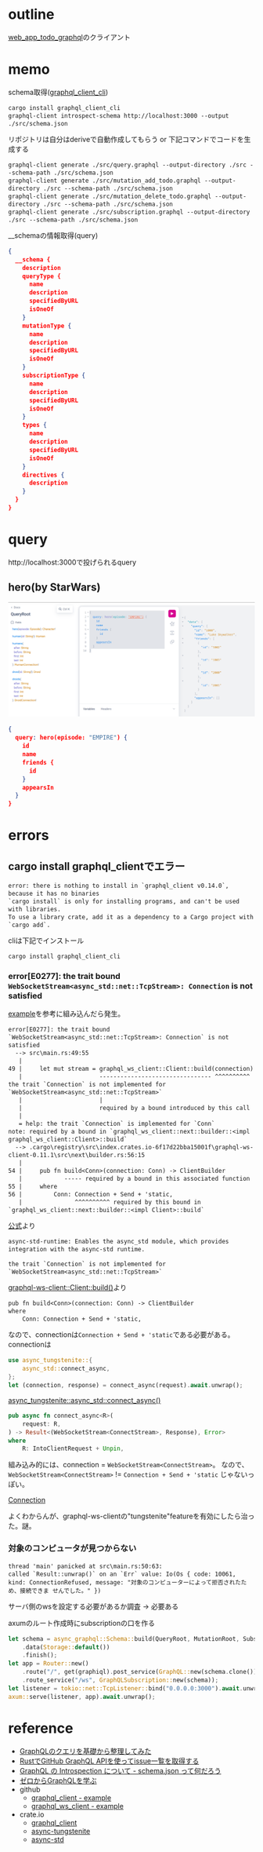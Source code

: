 # outline

[web_app_todo_graphql](https://github.com/miyatama/learn_rust/tree/main/projects/web_app_todo_graphql)のクライアント

# memo

schema取得([graphql_client_cli](https://github.com/graphql-rust/graphql-client/tree/main/graphql_client_cli))

```shell
cargo install graphql_client_cli
graphql-client introspect-schema http://localhost:3000 --output ./src/schema.json
```

リポジトリは自分はderiveで自動作成してもらう or 下記コマンドでコードを生成する

```shell
graphql-client generate ./src/query.graphql --output-directory ./src --schema-path ./src/schema.json
graphql-client generate ./src/mutation_add_todo.graphql --output-directory ./src --schema-path ./src/schema.json
graphql-client generate ./src/mutation_delete_todo.graphql --output-directory ./src --schema-path ./src/schema.json
graphql-client generate ./src/subscription.graphql --output-directory ./src --schema-path ./src/schema.json
```

__schemaの情報取得(query)

```json
{
  __schema {
    description
    queryType {
      name
      description
      specifiedByURL
      isOneOf
    }
    mutationType {
      name
      description
      specifiedByURL
      isOneOf
    }
    subscriptionType {
      name
      description
      specifiedByURL
      isOneOf
    }
    types {
      name
      description
      specifiedByURL
      isOneOf
    }
    directives {
      description
    }
  }
}
```

# query

http://localhost:3000で投げられるquery

## hero(by StarWars)

![query_example](./imgs/query_example01.png)

```json
{
  query: hero(episode: "EMPIRE") {
    id
    name
    friends {
      id
    }
    appearsIn
  }
}
```

# errors

## cargo install graphql_clientでエラー

```text
error: there is nothing to install in `graphql_client v0.14.0`, because it has no binaries
`cargo install` is only for installing programs, and can't be used with libraries.
To use a library crate, add it as a dependency to a Cargo project with `cargo add`.
```

cliは下記でインストール

```shell
cargo install graphql_client_cli
```

### error[E0277]: the trait bound `WebSocketStream<async_std::net::TcpStream>: Connection` is not satisfied

[example](https://github.com/obmarg/graphql-ws-client/blob/main/examples/examples/graphql-client-single-subscription.rs)を参考に組み込んだら発生。

```text
error[E0277]: the trait bound `WebSocketStream<async_std::net::TcpStream>: Connection` is not satisfied
  --> src\main.rs:49:55
   |
49 |     let mut stream = graphql_ws_client::Client::build(connection)
   |                      -------------------------------- ^^^^^^^^^^ the trait `Connection` is not implemented for `WebSocketStream<async_std::net::TcpStream>`
   |                      |
   |                      required by a bound introduced by this call
   |
   = help: the trait `Connection` is implemented for `Conn`
note: required by a bound in `graphql_ws_client::next::builder::<impl graphql_ws_client::Client>::build`
  --> .cargo\registry\src\index.crates.io-6f17d22bba15001f\graphql-ws-client-0.11.1\src\next\builder.rs:56:15
   |
54 |     pub fn build<Conn>(connection: Conn) -> ClientBuilder
   |            ----- required by a bound in this associated function
55 |     where
56 |         Conn: Connection + Send + 'static,
   |               ^^^^^^^^^^ required by this bound in `graphql_ws_client::next::builder::<impl Client>::build`

```

[公式](https://docs.rs/async-tungstenite/0.28.2/async_tungstenite/)より

```text
async-std-runtime: Enables the async_std module, which provides integration with the async-std runtime.
```

```text
the trait `Connection` is not implemented for `WebSocketStream<async_std::net::TcpStream>`
```

[graphql-ws-client::Client::build()](https://docs.rs/graphql-ws-client/latest/graphql_ws_client/struct.Client.html#method.build)より

```text
pub fn build<Conn>(connection: Conn) -> ClientBuilder
where
    Conn: Connection + Send + 'static,
```

なので、connectionは`Connection + Send + 'static`である必要がある。connectionは

```rust
use async_tungstenite::{
    async_std::connect_async,
};
let (connection, response) = connect_async(request).await.unwrap();
```

[async_tungstenite::async_std::connect_async()](https://docs.rs/async-tungstenite/0.28.2/async_tungstenite/async_std/fn.connect_async.html)

```rust
pub async fn connect_async<R>(
    request: R,
) -> Result<(WebSocketStream<ConnectStream>, Response), Error>
where
    R: IntoClientRequest + Unpin,
```

組み込み的には、connection = `WebSocketStream<ConnectStream>`。
なので、`WebSocketStream<ConnectStream>` != `Connection + Send + 'static` じゃないっぽい。

[Connection](https://docs.rs/graphql-ws-client/latest/graphql_ws_client/trait.Connection.html)

よくわからんが、graphql-ws-clientの"tungstenite"featureを有効にしたら治った。謎。

### 対象のコンピュータが見つからない

```text
thread 'main' panicked at src\main.rs:50:63:
called `Result::unwrap()` on an `Err` value: Io(Os { code: 10061, kind: ConnectionRefused, message: "対象のコンピューターによって拒否されたため、接続できま せんでした。" })
```

サーバ側のwsを設定する必要があるか調査 -> 必要ある

axumのルート作成時にsubscriptionの口を作る

```rust
let schema = async_graphql::Schema::build(QueryRoot, MutationRoot, SubscriptionRoot)
    .data(Storage::default())
    .finish();
let app = Router::new()
    .route("/", get(graphiql).post_service(GraphQL::new(schema.clone())))
    .route_service("/ws", GraphQLSubscription::new(schema));
let listener = tokio::net::TcpListener::bind("0.0.0.0:3000").await.unwrap();
axum::serve(listener, app).await.unwrap();
```

# reference

+ [GraphQLのクエリを基礎から整理してみた](https://qiita.com/shunp/items/d85fc47b33e1b3a88167)
+ [RustでGitHub GraphQL APIを使ってissue一覧を取得する](https://blog.ymgyt.io/entry/fetch-issues-using-github-graphql-api-in-rust/)
+ [GraphQL の Introspection について - schema.json って何だろう](https://lightbulbcat.hatenablog.com/entry/2018/02/17/174623)
+ [ゼロからGraphQLを学ぶ](https://zenn.dev/kengoku123/articles/graphql-from-scratch)
+ github
  + [graphql_client - example](https://github.com/graphql-rust/graphql-client/tree/main/examples)
  + [graphql_ws_client - example](https://github.com/obmarg/graphql-ws-client/tree/main/examples/examples)
+ crate.io
  + [graphql_client](https://crates.io/crates/graphql_client)
  + [async-tungstenite](https://crates.io/crates/async-tungstenite)
  + [async-std](https://crates.io/crates/async-std)